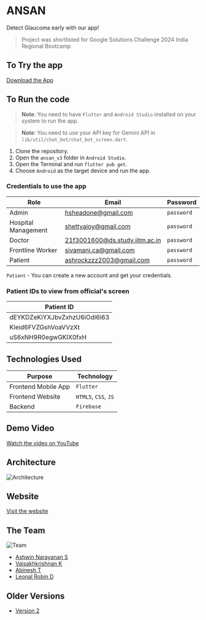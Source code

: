 # ANSAN

Detect Glaucoma early with our app!

> Project was shortlisted for Google Solutions Challenge 2024 India Regional Bootcamp

## To Try the app

[Download the App](https://github.com/Ashrockzzz2003/ansan_v3/releases/download/v3/app-release.apk)

## To Run the code

> **Note**: You need to have `Flutter` and `Android Studio` installed on your system to run the app.

> **Note**: You need to use your API key for Gemini API in `lib/util/chat_bot/chat_bot_screen.dart`.

1. Clone the repository.
2. Open the `ansan_v3` folder in `Android Studio`.
3. Open the Terminal and run `flutter pub get`.
4. Choose `Android` as the target device and run the app.

### Credentials to use the app

| Role | Email | Password |
| ---- | ----- | -------- |
| Admin | hsheadone@gmail.com | `password` |
| Hospital Management | shettyajoy@gmail.com | `password` |
| Doctor | 21f3001600@ds.study.iitm.ac.in | `password` |
| Frontline Worker | sivamani.ca@gmail.com | `password` |
| Patient | ashrockzzz2003@gmail.com | `password` |

`Patient` - You can create a new account and get your credentials.

### Patient IDs to view from official's screen

| Patient ID                   |
|------------------------------|
| dEYKDZeKiYXJbvZxhzU6iOdl6i63 |
| KIeid6FVZGshVoaVVzXt         |
| uS6xNH9R0egwGKIX0fxH         |

## Technologies Used

| Purpose | Technology |
| ------- | ---------- |
| Frontend Mobile App | `Flutter` |
| Frontend Website | `HTML5`, `CSS`, `JS` |
| Backend | `Firebase` |

## Demo Video

[Watch the video on YouTube](https://youtu.be/vdqqqxFJ0Eg)

## Architecture

![Architecture](https://i.imgur.com/AITNXcB.png)

## Website

[Visit the website](https://ansan.cb.amrita.edu)

## The Team

![Team](https://i.imgur.com/XjvKmJe.png)

- [Ashwin Narayanan S](https://ashrockzzz2003.github.io/portfolio/)
- [Vaisakhkrishnan K](https://www.linkedin.com/in/vaisakhkrishnan-k-2358b720b/)
- [Abinesh T](https://www.linkedin.com/in/abinesh-tamizhselvan-4732a8222/)
- [Leonal Robin D](https://www.linkedin.com/in/leonal-robin-47b681284/)

## Older Versions

- [Version 2](https://github.com/Ashrockzzz2003/ansan_v2)
